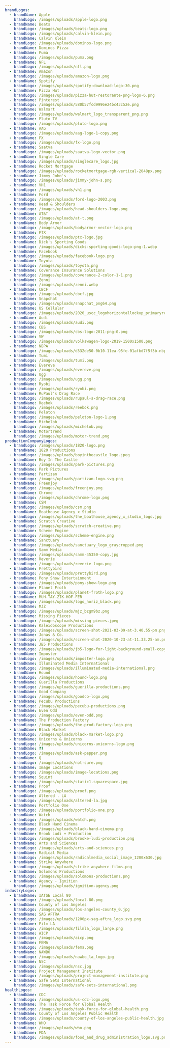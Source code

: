 ```yaml
---
brandLogos:
  - brandName: Apple
    brandLogo: /images/uploads/apple-logo.png
  - brandName: Beats
    brandLogo: /images/uploads/beats-logo.png
  - brandLogo: /images/uploads/calvin-klein.png
    brandName: Calvin Klein
  - brandLogo: /images/uploads/dominos-logo.png
    brandName: Dominos Pizza
  - brandName: Puma
    brandLogo: /images/uploads/puma.png
  - brandName: NFL
    brandLogo: /images/uploads/nfl.png
  - brandName: Amazon
    brandLogo: /images/uploads/amazon-logo.png
  - brandName: Spotify
    brandLogo: /images/uploads/spotify-download-logo-30.png
  - brandName: Pizza Hut
    brandLogo: /images/uploads/pizza-hut-restorante-png-logo-6.png
  - brandName: Pinterest
    brandLogo: /images/uploads/580b57fcd9996e24bc43c52e.png
  - brandName: Walmart
    brandLogo: /images/uploads/walmart_logo_transparent_png.png
  - brandName: Pluto TV
    brandLogo: /images/uploads/pluto-logo.png
  - brandName: AAG
    brandLogo: /images/uploads/aag-logo-1-copy.png
  - brandName: FX
    brandLogo: /images/uploads/fx-logo.png
  - brandName: Saatva
    brandLogo: /images/uploads/saatva-logo-vector.png
  - brandName: Single Care
    brandLogo: /images/uploads/singlecare_logo.jpg
  - brandName: Rocket Mortgage
    brandLogo: /images/uploads/rocketmortgage-rgb-vertical-2048px.png
  - brandName: Jimmy John's
    brandLogo: /images/uploads/jimmy-john-s.png
  - brandName: VH1
    brandLogo: /images/uploads/vh1.png
  - brandName: Ford
    brandLogo: /images/uploads/ford-logo-2003.png
  - brandName: Head & Shoulders
    brandLogo: /images/uploads/head-shoulders-logo.png
  - brandName: AT&T
    brandLogo: /images/uploads/at-t.png
  - brandName: Body Armor
    brandLogo: /images/uploads/bodyarmor-vector-logo.png
  - brandName: PTX
    brandLogo: /images/uploads/ptx-logo.jpg
  - brandName: Dick's Sporting Goods
    brandLogo: /images/uploads/dicks-sporting-goods-logo-png-1.webp
  - brandName: Facebook
    brandLogo: /images/uploads/facebook-logo.png
  - brandName: Toyota
    brandLogo: /images/uploads/toyota.png
  - brandName: Coverance Insurance Solutions
    brandLogo: /images/uploads/coverance-2-color-1-1.png
  - brandName: Zenni
    brandLogo: /images/uploads/zenni.webp
  - brandName: CBCF
    brandLogo: /images/uploads/cbcf.jpg
  - brandName: Snapchat
    brandLogo: /images/uploads/snapchat_png64.png
  - brandName: US Cellular
    brandLogo: /images/uploads/2020_uscc_logohorizontallockup_primaryredblue_pantone_tm.png
  - brandName: Audi
    brandLogo: /images/uploads/audi.png
  - brandName: CBS
    brandLogo: /images/uploads/cbs-logo-2011-png-0.png
  - brandName: VW
    brandLogo: /images/uploads/volkswagen-logo-2019-1500x1500.png
  - brandName: NBPA
    brandLogo: /images/uploads/d332de50-0b10-11ea-95fe-01afbd7f5f3b-nbpa.png
  - brandName: Tumi
    brandLogo: /images/uploads/tumi.png
  - brandName: Evereve
    brandLogo: /images/uploads/evereve.png
  - brandName: Ugg
    brandLogo: /images/uploads/ugg.png
  - brandName: Ryobi
    brandLogo: /images/uploads/ryobi.png
  - brandName: RuPaul's Drag Race
    brandLogo: /images/uploads/rupaul-s-drag-race.png
  - brandName: Reebok
    brandLogo: /images/uploads/reebok.png
  - brandName: Peloton
    brandLogo: /images/uploads/peloton-logo-1.png
  - brandName: Michelob
    brandLogo: /images/uploads/michelob.png
  - brandName: Motortrend
    brandLogo: /images/uploads/motor-trend.png
productionCompanyLogos:
  - brandLogo: /images/uploads/1820-logo.png
    brandName: 1820 Productions
  - brandLogo: /images/uploads/boyinthecastle_logo.jpeg
    brandName: Boy In The Castle
  - brandLogo: /images/uploads/park-pictures.png
    brandName: Park Pictures
  - brandName: Partizan
    brandLogo: /images/uploads/partizan-logo.svg.png
  - brandName: Freenjoy
    brandLogo: /images/uploads/freenjoy.png
  - brandName: Chrome
    brandLogo: /images/uploads/chrome-logo.png
  - brandName: CSM
    brandLogo: /images/uploads/csm.png
  - brandName: Boathouse Agency x Studio
    brandLogo: /images/uploads/the_boathouse_agency_x_studio_logo.jpg
  - brandName: Scratch Creative
    brandLogo: /images/uploads/scratch-creative.png
  - brandName: Scheme Engine
    brandLogo: /images/uploads/scheme-engine.png
  - brandName: Sanctuary
    brandLogo: /images/uploads/sanctuary_logo_graycropped.png
  - brandName: Samm Media
    brandLogo: /images/uploads/samm-45350-copy.jpg
  - brandName: Reverie
    brandLogo: /images/uploads/reverie-logo.png
  - brandName: Prettybird
    brandLogo: /images/uploads/prettybird.png
  - brandName: Pony Show Entertainment
    brandLogo: /images/uploads/pony-show-logo.png
  - brandName: Planet Froth
    brandLogo: /images/uploads/planet-froth-logo.png
  - brandName: MUH-TAY-ZIK-HOF-FER
    brandLogo: /images/uploads/logo_horiz_black.png
  - brandName: MJZ
    brandLogo: /images/uploads/mjz_bzgm9bz.png
  - brandName: Missing Pieces
    brandLogo: /images/uploads/missing-pieces.jpeg
  - brandName: Kaleidoscope Productions
    brandLogo: /images/uploads/screen-shot-2021-03-09-at-3.40.55-pm.png
  - brandName: Jonas & Co.
    brandLogo: /images/uploads/screen-shot-2020-10-23-at-11.33.25-am.png
  - brandName: JB5 Productions
    brandLogo: /images/uploads/jb5-logo-for-light-background-small-copy.png
  - brandName: Imposter
    brandLogo: /images/uploads/imposter-logo.png
  - brandName: Illuminated Media International
    brandLogo: /images/uploads/illuminated-media-international.png
  - brandName: Hound
    brandLogo: /images/uploads/hound-logo.png
  - brandName: Guerilla Productions
    brandLogo: /images/uploads/guerilla-productions.png
  - brandName: Good Company
    brandLogo: /images/uploads/goodco-logo.png
  - brandName: Pecubu Productions
    brandLogo: /images/uploads/pecubu-productions.png
  - brandName: Even Odd
    brandLogo: /images/uploads/even-odd.png
  - brandName: The Production Factory
    brandLogo: /images/uploads/the-prod-factory-logo.png
  - brandName: Black Market
    brandLogo: /images/uploads/black-market-logo.png
  - brandName: Unicorns & Unicorns
    brandLogo: /images/uploads/unicorns-unicorns-logo.png
  - brandName: ??
    brandLogo: /images/uploads/ask-pepper.png
  - brandName: Q
    brandLogo: /images/uploads/not-sure.png
  - brandName: Image Locations
    brandLogo: /images/uploads/image-locations.png
  - brandName: Squint
    brandLogo: /images/uploads/static1.squarespace.jpg
  - brandName: Proof
    brandLogo: /images/uploads/proof.png
  - brandName: Altered . LA
    brandLogo: /images/uploads/altered-la.jpg
  - brandName: Portfolio One
    brandLogo: /images/uploads/portfolio-one.png
  - brandName: Watch
    brandLogo: /images/uploads/watch.png
  - brandName: Black Hand Cinema
    brandLogo: /images/uploads/black-hand-cinema.png
  - brandName: Brook Ludi + Production
    brandLogo: /images/uploads/brooke-ludi-production.png
  - brandName: Arts and Sciences
    brandLogo: /images/uploads/arts-and-sciences.png
  - brandName: Radical Media
    brandLogo: /images/uploads/radicalmedia_social_image_1200x630.jpg
  - brandName: Strike Anywhere
    brandLogo: /images/uploads/strike-anywhere-films.png
  - brandName: Solomons Productions
    brandLogo: /images/uploads/solomons-productions.png
  - brandName: Agency - Ignition
    brandLogo: /images/uploads/ignition-agency.png
industryLogos:
  - brandName: IATSE Local 80
    brandLogo: /images/uploads/local-80.png
  - brandName: County of Los Angeles
    brandLogo: /images/uploads/los-angeles-county_0.jpg
  - brandName: SAG AFTRA
    brandLogo: /images/uploads/1200px-sag-aftra_logo.svg.png
  - brandName: Film LA
    brandLogo: /images/uploads/filmla_logo_large.png
  - brandName: AICP
    brandLogo: /images/uploads/aicp.png
  - brandName: FEMA
    brandLogo: /images/uploads/fema.png
  - brandName: NAWBO
    brandLogo: /images/uploads/nawbo_la_logo.jpg
  - brandName: NSC
    brandLogo: /images/uploads/nsc.jpg
  - brandName: Project Management Institute
    brandLogo: /images/uploads/project-management-institute.png
  - brandName: Safe Sets International
    brandLogo: /images/uploads/safe-sets-international.png
healthLogos:
  - brandName: CDC
    brandLogo: /images/uploads/us-cdc-logo.png
  - brandName: The Task Force for Global Health
    brandLogo: /images/uploads/task-force-for-global-health.png
  - brandName: County of Los Angeles Public Health
    brandLogo: /images/uploads/county-of-los-angeles-public-health.jpg
  - brandName: WHO
    brandLogo: /images/uploads/who.png
  - brandName: FDA
    brandLogo: /images/uploads/food_and_drug_administration_logo.svg.png
---
```

